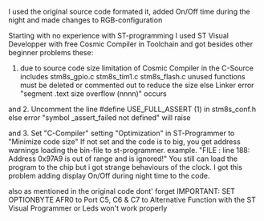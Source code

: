 I used the original source code 
formated it, added On/Off time during the night
and made changes to RGB-configuration

Starting with no experience with ST-programming
I used ST Visual Developper with free Cosmic Compiler in Toolchain
and got besides other beginner problems these:

1. due to source code size limitation of Cosmic Compiler
in the C-Source includes stm8s_gpio.c stm8s_tim1.c stm8s_flash.c
unused functions must be deleted or commented out to reduce the size 
else Linker error "segment .text size overflow (nnnn)" occurs 

and 2. Uncomment the line  #define USE_FULL_ASSERT    (1) 
in stm8s_conf.h else error "symbol _assert_failed not defined" will raise 

and 3.
Set "C-Compiler" setting "Optimization" in ST-Programmer to "Minimize code size"
If not set and the code is to big, you get address warnings loading the bin-file to st-programmer.
example. "FILE : line 188: Address 0x97A9 is out of range and is ignored!"
You still can load the program to the chip but i got strange behaviours of the clock.
I got this problem adding display On/Off during night time to the code.

also as mentioned in the original code dont' forget 
IMPORTANT: SET OPTIONBYTE AFR0 to Port C5, C6 & C7 to Alternative Function with the ST Visual Programmer
or Leds won't work properly
